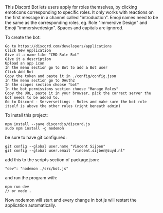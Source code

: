 This Discord Bot lets users apply for roles themselves, by clicking emoticons corresponding to specific roles.
It only works with reactions on the first message in a channel called "introduction". 
Emoji names need to be the same as the corresponding roles, eg. Role "Immersive Design" and Emoji "immersivedesign". Spaces and capitals are ignored.

To create the bot:
```
Go to https://discord.com/developers/applications
Click New Application
Give it a name like "CMD Role Bot"
Give it a description
Upload an app icon
In the menu section go to Bot to add a Bot user
Click Add Bot
Copy the token and paste it in ./config/config.json
In the menu section go to OAuth2
In the scopes section choose "bot"
In the bot permissions section choose "Manage Roles"
Copy the URL, paste it in your browser, pick the correct server the bot needs to be added to.
Go to Discord - Serversettings - Roles and make sure the bot role itself is above the other roles (right beneath admin)
```



To install this project:
```
npm install --save discordjs/discord.js
sudo npm install -g nodemon
```
be sure to have git configured:
```
git config --global user.name "Vincent Sijben"
git config --global user.email "vincent.sijben@zuyd.nl"
```

add this to the scripts section of package.json:
```
"dev": "nodemon ./src/bot.js"
```
and run the program with:
```
npm run dev
// or node .
```

Now nodemon will start and every change in bot.js will restart the application automatically.